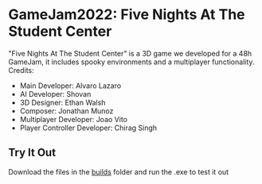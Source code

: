 <h1>GameJam2022: Five Nights At The Student Center</h1>
"Five Nights At The Student Center" is a 3D game we developed for a 48h GameJam, it includes spooky environments and a multiplayer functionality.
<br>
Credits:
<ul>
  <li>Main Developer: Alvaro Lazaro </li>
  <li>AI Developer: Shovan </li>
  <li>3D Designer: Ethan Walsh </li>
  <li>Composer: Jonathan Munoz </li>
  <li>Multiplayer Developer: Joao Vito </li>
  <li>Player Controller Developer: Chirag Singh </li>
</ul>
<h2>Try It Out </h2>
Download the files in the <a href="builds">builds</a> folder and run the .exe to test it out
